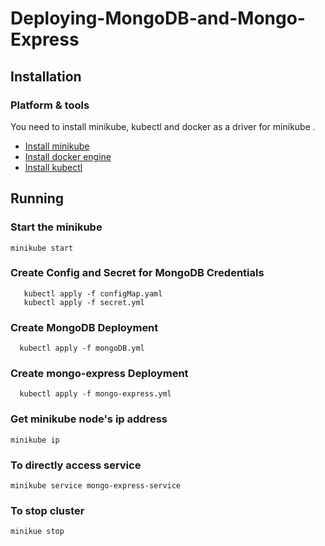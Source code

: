 # Deploying-MongoDB-and-Mongo-Express
  
## Installation

### Platform & tools

You need to install minikube, kubectl and docker as a driver for minikube .
* [Install minikube](https://minikube.sigs.k8s.io/docs/start/)
* [Install docker engine](https://docs.docker.com/engine/install/)
* [Install kubectl](https://kubernetes.io/docs/tasks/tools/)


## Running
### Start the minikube

```
minikube start
```
    
### Create Config and Secret for MongoDB Credentials
 ```
    kubectl apply -f configMap.yaml
    kubectl apply -f secret.yml
 ```
 ### Create MongoDB Deployment
  ```
    kubectl apply -f mongoDB.yml
  ```
    
 ### Create mongo-express Deployment 
  ```
    kubectl apply -f mongo-express.yml
  ```
  
  ### Get minikube node's ip address
```
minikube ip
```
### To directly access service
```
minikube service mongo-express-service
```

### To stop cluster 
```
minikue stop
```




